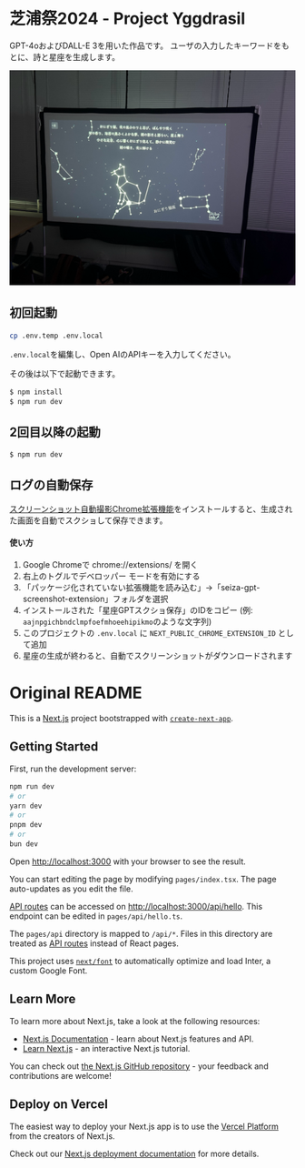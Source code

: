 # 芝浦祭2024 - Project Yggdrasil

GPT-4oおよびDALL-E 3を用いた作品です。
ユーザの入力したキーワードをもとに、詩と星座を生成します。

![大宮祭2024のイメージ](./img.png)

## 初回起動

```bash
cp .env.temp .env.local
```

`.env.local`を編集し、Open AIのAPIキーを入力してください。

その後は以下で起動できます。

```bash
$ npm install
$ npm run dev
```

## 2回目以降の起動

```bash
$ npm run dev
```

## ログの自動保存

[スクリーンショット自動撮影Chrome拡張機能](https://github.com/Shiba-Lab/seiza-gpt-screenshot-extension)をインストールすると、生成された画面を自動でスクショして保存できます。

#### 使い方

1. Google Chromeで chrome://extensions/ を開く
1. 右上のトグルでデベロッパー モードを有効にする
1. 「パッケージ化されていない拡張機能を読み込む」→「seiza-gpt-screenshot-extension」フォルダを選択
1. インストールされた「星座GPTスクショ保存」のIDをコピー (例: `aajnpgichbndclmpfoefmhoeehipikmo`のような文字列)
1. このプロジェクトの `.env.local` に `NEXT_PUBLIC_CHROME_EXTENSION_ID` として追加
1. 星座の生成が終わると、自動でスクリーンショットがダウンロードされます

# Original README

This is a [Next.js](https://nextjs.org/) project bootstrapped with [`create-next-app`](https://github.com/vercel/next.js/tree/canary/packages/create-next-app).

## Getting Started

First, run the development server:

```bash
npm run dev
# or
yarn dev
# or
pnpm dev
# or
bun dev
```

Open [http://localhost:3000](http://localhost:3000) with your browser to see the result.

You can start editing the page by modifying `pages/index.tsx`. The page auto-updates as you edit the file.

[API routes](https://nextjs.org/docs/api-routes/introduction) can be accessed on [http://localhost:3000/api/hello](http://localhost:3000/api/hello). This endpoint can be edited in `pages/api/hello.ts`.

The `pages/api` directory is mapped to `/api/*`. Files in this directory are treated as [API routes](https://nextjs.org/docs/api-routes/introduction) instead of React pages.

This project uses [`next/font`](https://nextjs.org/docs/basic-features/font-optimization) to automatically optimize and load Inter, a custom Google Font.

## Learn More

To learn more about Next.js, take a look at the following resources:

- [Next.js Documentation](https://nextjs.org/docs) - learn about Next.js features and API.
- [Learn Next.js](https://nextjs.org/learn) - an interactive Next.js tutorial.

You can check out [the Next.js GitHub repository](https://github.com/vercel/next.js/) - your feedback and contributions are welcome!

## Deploy on Vercel

The easiest way to deploy your Next.js app is to use the [Vercel Platform](https://vercel.com/new?utm_medium=default-template&filter=next.js&utm_source=create-next-app&utm_campaign=create-next-app-readme) from the creators of Next.js.

Check out our [Next.js deployment documentation](https://nextjs.org/docs/deployment) for more details.
